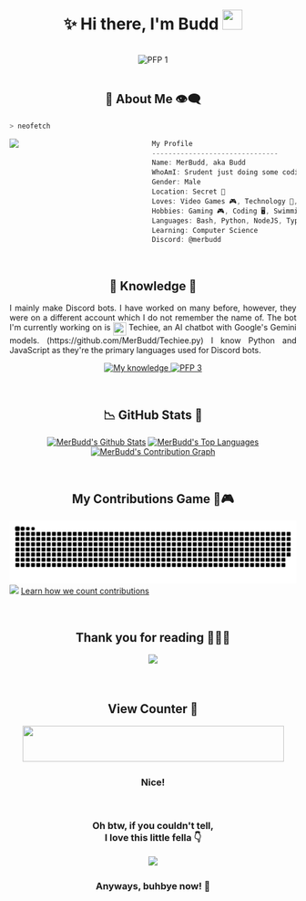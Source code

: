 <h1 align="center">✨ Hi there, I'm Budd <img src="https://media.giphy.com/media/hvRJCLFzcasrR4ia7z/giphy.gif" width="35px" height="35px"></h1>

<body>
<br>
<div align="center">
<img src="https://github.com/MerBudd/MerBudd/assets/82082386/c3ac6189-2333-496e-8135-023878f06e4b" alt="PFP 1" width="300px">
</div>
<br>


<h2 align="center"> 💬 About Me 👁️‍🗨️ </h2>

```zsh
> neofetch
```

<img align="left" src="https://github.com/MerBudd/MerBudd/assets/82082386/835e3450-a8fc-453c-aa53-9e94d45230a3" width="250px"/> 


```csharp
My Profile
-------------------------------
Name: MerBudd, aka Budd
WhoAmI: Srudent just doing some coding for fun 🏫🧑🏻‍💻
Gender: Male
Location: Secret 🤫
Loves: Video Games 🎮, Technology 🚀, Coding 🖥️
Hobbies: Gaming 🎮, Coding 🖥️, Swimming 🏊🏻
Languages: Bash, Python, NodeJS, TypeScript
Learning: Computer Science
Discord: @merbudd
```
<br>


<div>
<h2 align="center"> 🔎 Knowledge 📖 </h2>
</div>
<div align = "center">
<p align = "justify">I mainly make Discord bots. I have worked on many before, however, they were on a different account which I do not remember the name of. The bot I'm currently working on is <img src="https://github.com/MerBudd/Techiee.js/assets/82082386/43cc9180-c22f-4418-8949-9834a5066089" width="23" height="23" align=top> Techiee, an AI chatbot with Google's Gemini models. (https://github.com/MerBudd/Techiee.py) I know Python and JavaScript as they're the primary languages used for Discord bots.<br></p>
<p align = "center">
     <a href="https://skillicons.dev">
        <img src="https://skillicons.dev/icons?i=github,git,bash,py,js,ts,androidstudio,css,html&perline=3"alt="My knowledge"/>
        <img src="https://github.com/MerBudd/MerBudd/assets/82082386/3880bfae-d2c3-4ff8-8b38-aaf5efc85219"alt="PFP 3" align="justify" width="160"/>
    </a>
</p>
</div>
<br>

<h2 align = "center"> 📉 GitHub Stats 🌟 </h2>
<div> 
<p align = "center">
  <a href="https://github.com/MerBudd"><img alt="MerBudd's Github Stats" src="https://github-readme-stats.vercel.app/api/?username=MerBudd&show_icons=true&include_all_commits=true&count_private=true&theme=material-palenight&hide_border=true&bg_color=1F222E&title_color=F85D7F&icon_color=F8D866&line_height=28&rank_icon=github" height="192px"/></a>
  <a href="https://github.com/MerBudd"><img alt="MerBudd's Top Languages" src="https://denvercoder1-github-readme-stats.vercel.app/api/top-langs/?username=MerBudd&langs_count=8&layout=compact&theme=material-palenight&hide_border=true&bg_color=1F222E&title_color=F85D7F&icon_color=F8D866" height="192px"/></a>
  <a href="https://github.com/MerBudd"><img alt="MerBudd's Contribution Graph" src="https://github-readme-activity-graph.vercel.app/graph?username=MerBudd&theme=dracula&bg_color=1F222E&title_color=F85D7F&point=F8D866&line=F85D7F&color=a6accd&hide_border=true&radius=4.5" /></a>
</p>
</div>
<br>

<h2 align="center"> My Contributions Game 🐍🎮</h2>

![](https://raw.githubusercontent.com/MerBudd/MerBudd/output/github-contribution-grid-snake-dark.svg#gh-dark-mode-only)
![](https://raw.githubusercontent.com/MerBudd/MerBudd/output/github-contribution-grid-snake.svggh-light-mode-only)
‍‍‍‍‍‍‍‍ ‍ ‍ ‍ ‍[Learn how we count contributions](https://docs.github.com/en/account-and-profile/setting-up-and-managing-your-github-profile/managing-contribution-settings-on-your-profile/why-are-my-contributions-not-showing-up-on-my-profile)
<br>


</div>  
<br>
<div>
<h2 align="center">Thank you for reading 🙋🏻‍♂️</h2>
<div align="center">
<img src="https://github.com/MerBudd/MerBudd/assets/82082386/566ca8ba-9a85-4f2e-bbf8-925b313c5032"/>
  </div>
<br> 
</div>  


<br>
<div>
<h2 align="center">View Counter 👀</h2>
<div align="center">
<img src="https://komarev.com/ghpvc/?username=MerBudd&color=red&label=Budd's+Profile+Views" width=459 height=63 />
<h3 >Nice!</h3>
  </div>

<br>
<div>
<h3 align="center">Oh btw, if you couldn't tell,
<br>
     I love this little fella 👇</h2>
<div align="center">
<img src="https://github.com/MerBudd/MerBudd/assets/82082386/6e5e6d55-c597-4988-84dc-5ac5ca7b0cf2" />
<h3>Anyways, buhbye now! 👋</h3>
  </div>
